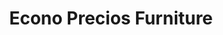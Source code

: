 ---
title: "Econo Precios Furniture"
url: /ciudad-de-panama/econo-precios-furniture/
shop: muebles
---